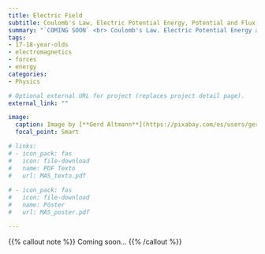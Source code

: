 ```yaml
---
title: Electric Field
subtitle: Coulomb's Law, Electric Potential Energy, Potential and Flux
summary: "`COMING SOON` <br> Coulomb's Law. Electric Potential Energy and Potential. Electric Flux."
tags:
- 17-18-year-olds
- electromagnetics
- forces
- energy
categories:
- Physics

# Optional external URL for project (replaces project detail page).
external_link: ""

image:
  caption: Image by [**Gerd Altmann**](https://pixabay.com/es/users/geralt-9301/) on [Pixabay](https://pixabay.com/es/)
  focal_point: Smart

# links:
# - icon_pack: fas
#   icon: file-download
#   name: PDF Texto
#   url: MAS_texto.pdf
  
# - icon_pack: fas
#   icon: file-download
#   name: Póster
#   url: MAS_poster.pdf

---
```


{{% callout note %}}
Coming soon...
{{% /callout %}}